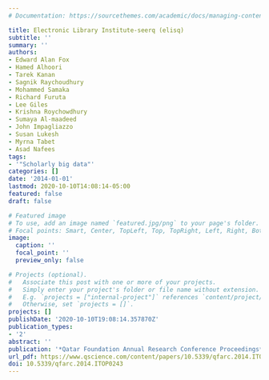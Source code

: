```yaml
---
# Documentation: https://sourcethemes.com/academic/docs/managing-content/

title: Electronic Library Institute-seerq (elisq)
subtitle: ''
summary: ''
authors:
- Edward Alan Fox
- Hamed Alhoori
- Tarek Kanan
- Sagnik Raychoudhury
- Mohammed Samaka
- Richard Furuta
- Lee Giles
- Krishna Roychowdhury
- Sumaya Al-maadeed
- John Impagliazzo
- Susan Lukesh
- Myrna Tabet
- Asad Nafees
tags:
- '"Scholarly big data"'
categories: []
date: '2014-01-01'
lastmod: 2020-10-10T14:08:14-05:00
featured: false
draft: false

# Featured image
# To use, add an image named `featured.jpg/png` to your page's folder.
# Focal points: Smart, Center, TopLeft, Top, TopRight, Left, Right, BottomLeft, Bottom, BottomRight.
image:
  caption: ''
  focal_point: ''
  preview_only: false

# Projects (optional).
#   Associate this post with one or more of your projects.
#   Simply enter your project's folder or file name without extension.
#   E.g. `projects = ["internal-project"]` references `content/project/deep-learning/index.md`.
#   Otherwise, set `projects = []`.
projects: []
publishDate: '2020-10-10T19:08:14.357870Z'
publication_types:
- '2'
abstract: ''
publication: '*Qatar Foundation Annual Research Conference Proceedings*'
url_pdf: https://www.qscience.com/content/papers/10.5339/qfarc.2014.ITOP0243
doi: 10.5339/qfarc.2014.ITOP0243
---
```

